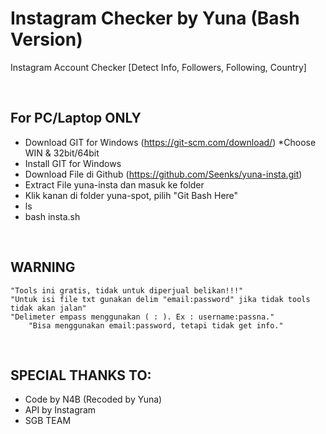 # Instagram Checker by Yuna (Bash Version)
Instagram Account Checker [Detect Info, Followers, Following, Country]

<br/>

## For PC/Laptop ONLY
  * Download GIT for Windows (https://git-scm.com/download/) *Choose WIN & 32bit/64bit
  * Install GIT for Windows
  * Download File di Github (https://github.com/Seenks/yuna-insta.git)
  * Extract File yuna-insta dan masuk ke folder
  * Klik kanan di folder yuna-spot, pilih "Git Bash Here"
  * ls
  * bash insta.sh
<br/>

## WARNING
	"Tools ini gratis, tidak untuk diperjual belikan!!!"
	"Untuk isi file txt gunakan delim "email:password" jika tidak tools tidak akan jalan"
	"Delimeter empass menggunakan ( : ). Ex : username:passna."
        "Bisa menggunakan email:password, tetapi tidak get info."
<br/>

## SPECIAL THANKS TO:
  * Code by N4B (Recoded by Yuna)
  * API by Instagram
  * SGB TEAM
